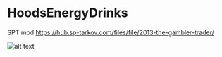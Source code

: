 # HoodsEnergyDrinks
SPT mod
https://hub.sp-tarkov.com/files/file/2013-the-gambler-trader/

![alt text](https://tinypic.host/images/2024/08/26/MoreEnergyDrinks.png)
